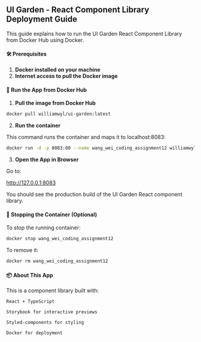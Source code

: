 ## UI Garden - React Component Library Deployment Guide

This guide explains how to run the UI Garden React Component Library from Docker Hub using Docker.

#### 🛠 Prerequisites

1. **Docker installed on your machine**
2. **Internet access to pull the Docker image**

#### 🚀 Run the App from Docker Hub

1. **Pull the image from Docker Hub**

```bash
docker pull williamwyl/ui-garden:latest
```

2. **Run the container**

This command runs the container and maps it to localhost:8083:

```bash
docker run -d -p 8083:80 --name wang_wei_coding_assignment12 williamwyl/ui-garden:latest
```



3. **Open the App in Browser**

Go to:

http://127.0.0.1:8083

You should see the production build of the UI Garden React component library.

#### 🛑 Stopping the Container (Optional)

To stop the running container:

```bash
docker stop wang_wei_coding_assignment12
```

To remove it:

```bash
docker rm wang_wei_coding_assignment12
```

#### 📦 About This App

This is a component library built with:

    React + TypeScript
    
    Storybook for interactive previews
    
    Styled-components for styling
    
    Docker for deployment